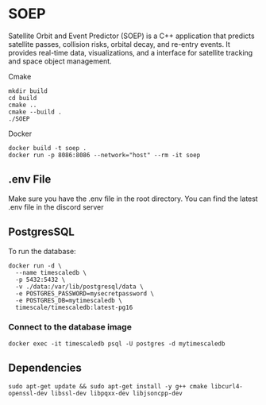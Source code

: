 # SOEP

Satellite Orbit and Event Predictor (SOEP) is a C++ application that predicts satellite passes, collision risks, orbital decay, and re-entry events. It provides real-time data, visualizations, and a interface for satellite tracking and space object management.

Cmake

```
mkdir build
cd build
cmake ..
cmake --build .
./SOEP
```

Docker

```
docker build -t soep .
docker run -p 8086:8086 --network="host" --rm -it soep
```

## .env File

Make sure you have the .env file in the root directory. You can find the latest .env file in the discord server

## PostgresSQL

To run the database:

```
docker run -d \
  --name timescaledb \
  -p 5432:5432 \
  -v ./data:/var/lib/postgresql/data \
  -e POSTGRES_PASSWORD=mysecretpassword \
  -e POSTGRES_DB=mytimescaledb \
  timescale/timescaledb:latest-pg16
```

### Connect to the database image

```
docker exec -it timescaledb psql -U postgres -d mytimescaledb
```

## Dependencies

```
sudo apt-get update && sudo apt-get install -y g++ cmake libcurl4-openssl-dev libssl-dev libpqxx-dev libjsoncpp-dev
```
